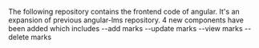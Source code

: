 The following repository contains the frontend code of angular. It's an expansion of previous angular-lms repository. 4 new components have been added which includes 
--add marks
--update marks
--view marks
--delete marks
